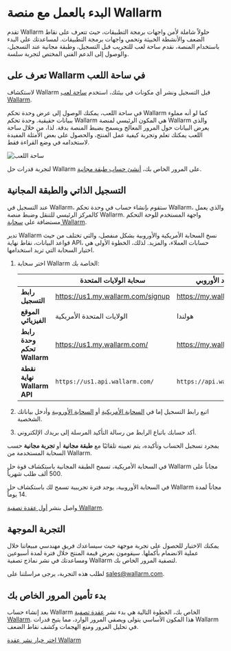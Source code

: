# البدء بالعمل مع منصة Wallarm

تقدم Wallarm حلولاً شاملة لأمن واجهات برمجة التطبيقات، حيث تتعرف على نقاط الضعف والأنشطة الخبيثة وتحمي واجهات برمجة التطبيقات. لمساعدتك على البدء باستخدام المنصة، نقدم ساحة لعب للتجريب قبل التسجيل، وطبقة مجانية عند التسجيل، والوصول إلى الدعم الفني المختص لتجربة سلسة.

## تعرف على Wallarm في ساحة اللعب

لاستكشاف Wallarm قبل التسجيل ونشر أي مكونات في بيئتك، استخدم [ساحة لعب Wallarm](https://my.us1.wallarm.com/playground).

في ساحة اللعب، يمكنك الوصول إلى عرض وحدة تحكم Wallarm كما لو أنه مملوء ببيانات حقيقية. وحدة تحكم Wallarm هي المكون الرئيسي لمنصة Wallarm والذي يعرض البيانات حول المرور المعالج ويسمح بضبط المنصة بدقة. لذا، من خلال ساحة اللعب يمكنك تعلم وتجربة كيفية عمل المنتج، والحصول على بعض الأمثلة المفيدة لاستخدامه في وضع القراءة فقط.

![ساحة اللعب](../images/playground.png)

لتجربة قدرات حل Wallarm على المرور الخاص بك، [أنشئ حساب طبقة مجانية](#self-signup-and-free-tier).

## التسجيل الذاتي والطبقة المجانية

عند التسجيل في Wallarm، ستقوم بإنشاء حساب في وحدة تحكم Wallarm، والذي يعمل كالمركز الرئيسي للتنقل وضبط منصة Wallarm. واجهة المستخدم للوحة التحكم مستضافة على [سحابة Wallarm](../about-wallarm/overview.md#cloud).

تدير Wallarm نسخ السحابة الأمريكية والأوروبية بشكل منفصل، والتي تختلف من حيث قواعد البيانات، نقاط نهاية API، حسابات العملاء، والمزيد. لذلك، الخطوة الأولى هي اختيار السحابة التي تريد استخدامها.

1. اختر سحابة Wallarm الخاصة بك:

    || سحابة الولايات المتحدة | سحابة الاتحاد الأوروبي |
    | -- | -------- | -------- |
    | **رابط التسجيل** | https://us1.my.wallarm.com/signup | https://my.wallarm.com/signup |
    | **الموقع الفيزيائي** | الولايات المتحدة الأمريكية | هولندا |
    | **رابط وحدة تحكم Wallarm** | https://us1.my.wallarm.com/ | https://my.wallarm.com/ |
    | **نقطة نهاية Wallarm API** | `https://us1.api.wallarm.com/` | `https://api.wallarm.com/` |
1. اتبع رابط التسجيل إما في [السحابة الأمريكية](https://us1.my.wallarm.com/signup) أو [السحابة الأوروبية](https://my.wallarm.com/signup) وأدخل بياناتك الشخصية.
1. أكد حسابك باتباع الرابط من رسالة التأكيد المرسلة إلى بريدك الإلكتروني.

بمجرد تسجيل الحساب وتأكيده، يتم تعيينه تلقائيًا مع **طبقة مجانية** أو **تجربة مجانية** حسب السحابة المستخدمة من Wallarm.

في السحابة الأمريكية، تسمح الطبقة المجانية باستكشاف قوة حل Wallarm مجاناً على 500 ألف طلب شهرياً.

في السحابة الأوروبية، يوجد فترة تجريبية تسمح لك باستكشاف حل Wallarm مجاناً لمدة 14 يوماً.

واصل بنشر [أول عقدة تصفية Wallarm](#start-securing-your-traffic).

## التجربة الموجهة

يمكنك الاختيار للحصول على تجربة موجهة حيث سيساعدك فريق مهندسي مبيعاتنا خلال عملية الانضمام بأكملها. سيقومون بعرض قيمة المنتج خلال فترة لمدة أسبوعين ومساعدتك في نشر نماذج تصفية Wallarm لتصفية المرور الخاص بك.

لطلب هذه التجربة، يرجى مراسلتنا على [sales@wallarm.com](mailto:sales@wallarm.com?subject=Request%20for%20a%20Guided%20Wallarm%20Trial&body=Hello%20Wallarm%20Sales%20Engineer%20Team%2C%0A%0AI'm%20writing%20to%20request%20a%20guided%20Wallarm%20trial.%20I%20would%20be%20happy%20to%20schedule%20a%20call%20with%20you%20to%20discuss%20my%20requirements%20in%20detail.%0A%0AThank%20you%20for%20your%20time%20and%20assistance.).

## بدء تأمين المرور الخاص بك

بعد إنشاء حساب Wallarm الخاص بك، الخطوة التالية هي بدء نشر [عقدة تصفية Wallarm](../about-wallarm/overview.md#filtering-node). هذا المكون الأساسي يتولى ويصفي المرور الوارد، مما يتيح قدرات Wallarm في تحليل المرور ومنع الهجمات وكشف نقاط الضعف.

[اختر خيار نشر عقدة Wallarm](../installation/supported-deployment-options.md)